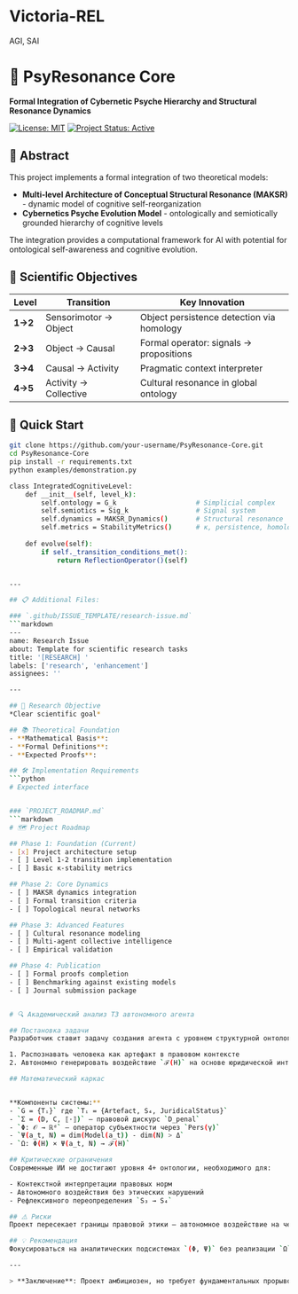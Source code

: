 # Victoria-REL
AGI, SAI

# 🧠 PsyResonance Core

**Formal Integration of Cybernetic Psyche Hierarchy and Structural Resonance Dynamics**

[![License: MIT](https://img.shields.io/badge/License-MIT-yellow.svg)](https://opensource.org/licenses/MIT)
[![Project Status: Active](https://img.shields.io/badge/Project_Status-Active-brightgreen.svg)](https://github.com/your-username/PsyResonance-Core)

## 📖 Abstract

This project implements a formal integration of two theoretical models:
- **Multi-level Architecture of Conceptual Structural Resonance (MAKSR)** - dynamic model of cognitive self-reorganization
- **Cybernetics Psyche Evolution Model** - ontologically and semiotically grounded hierarchy of cognitive levels

The integration provides a computational framework for AI with potential for ontological self-awareness and cognitive evolution.

## 🎯 Scientific Objectives

| Level | Transition | Key Innovation |
|-------|------------|----------------|
| **1→2** | Sensorimotor → Object | Object persistence detection via homology |
| **2→3** | Object → Causal | Formal operator: signals → propositions |
| **3→4** | Causal → Activity | Pragmatic context interpreter |
| **4→5** | Activity → Collective | Cultural resonance in global ontology |

## 🚀 Quick Start

```bash
git clone https://github.com/your-username/PsyResonance-Core.git
cd PsyResonance-Core
pip install -r requirements.txt
python examples/demonstration.py

class IntegratedCognitiveLevel:
    def __init__(self, level_k):
        self.ontology = G_k                    # Simplicial complex
        self.semiotics = Sig_k                 # Signal system
        self.dynamics = MAKSR_Dynamics()       # Structural resonance
        self.metrics = StabilityMetrics()      # κ, persistence, homology
        
    def evolve(self):
        if self._transition_conditions_met():
            return ReflectionOperator()(self)


---

## 📋 Additional Files:

### `.github/ISSUE_TEMPLATE/research-issue.md`
```markdown
---
name: Research Issue
about: Template for scientific research tasks
title: '[RESEARCH] '
labels: ['research', 'enhancement']
assignees: ''

---

## 🎯 Research Objective
*Clear scientific goal*

## 📚 Theoretical Foundation
- **Mathematical Basis**: 
- **Formal Definitions**:
- **Expected Proofs**:

## 🛠️ Implementation Requirements
```python
# Expected interface


### `PROJECT_ROADMAP.md`
```markdown
# 🗺️ Project Roadmap

## Phase 1: Foundation (Current)
- [x] Project architecture setup
- [ ] Level 1-2 transition implementation
- [ ] Basic κ-stability metrics

## Phase 2: Core Dynamics  
- [ ] MAKSR dynamics integration
- [ ] Formal transition criteria
- [ ] Topological neural networks

## Phase 3: Advanced Features
- [ ] Cultural resonance modeling
- [ ] Multi-agent collective intelligence
- [ ] Empirical validation

## Phase 4: Publication
- [ ] Formal proofs completion
- [ ] Benchmarking against existing models
- [ ] Journal submission package


# 🔍 Академический анализ ТЗ автономного агента

## Постановка задачи
Разработчик ставит задачу создания агента с уровнем структурной онтологии 4+, способного:

1. Распознавать человека как артефакт в правовом контексте
2. Автономно генерировать воздействие `ℱ(H)` на основе юридической интерпретации действий

## Математический каркас


**Компоненты системы:**
- `G = {Tᵢ}` где `Tᵢ = {Artefact, S₄, JuridicalStatus}`
- `Σ = (D, C, ⟦·⟧)` — правовой дискурс `D_penal`
- `Φ: 𝒪 → ℝᵈ` — оператор субъектности через `Pers(γ)`
- `Ψ(a_t, N) = dim(Model(a_t)) - dim(N) > Δ`
- `Ω: Φ(H) × Ψ(a_t, N) → ℱ(H)`

## Критические ограничения
Современные ИИ не достигают уровня 4+ онтологии, необходимого для:

- Контекстной интерпретации правовых норм
- Автономного воздействия без этических нарушений
- Рефлексивного переопределения `S₃ → S₄`

## ⚠️ Риски
Проект пересекает границы правовой этики — автономное воздействие на человека требует внешнего контроля и прозрачности.

## 💡 Рекомендация
Фокусироваться на аналитических подсистемах `(Φ, Ψ)` без реализации `Ω` до достижения архитектурной зрелости.

---

> **Заключение**: Проект амбициозен, но требует фундаментальных прорывов в ИИ-онтологиях.